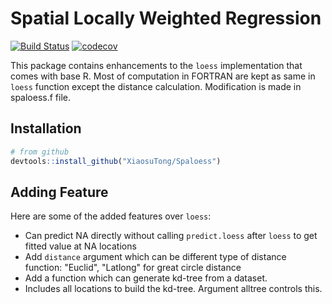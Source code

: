 # Spatial Locally Weighted Regression #

[![Build Status](https://travis-ci.org/XiaosuTong/Spaloess.svg?branch=master)](https://travis-ci.org/XiaosuTong/Spaloess)
[![codecov](https://codecov.io/gh/XiaosuTong/Spaloess/branch/master/graph/badge.svg)](https://codecov.io/gh/XiaosuTong/Spaloess)

This package contains enhancements to the `loess` implementation that comes with base
R. Most of computation in FORTRAN are kept as same in `loess` function except the
distance calculation. Modification is made in spaloess.f file.


## Installation

```r
# from github
devtools::install_github("XiaosuTong/Spaloess")
```

## Adding Feature

Here are some of the added features over `loess`:
- Can predict NA directly without calling `predict.loess` after `loess` to get fitted
value at NA locations
- Add `distance` argument which can be different type of distance function: "Euclid",
"Latlong" for great circle distance
- Add a function which can generate kd-tree from a dataset.
- Includes all locations to build the kd-tree. Argument alltree controls this.

